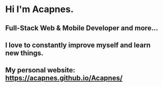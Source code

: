 # Hi I'm Acapnes.
## Full-Stack Web & Mobile Developer and more...
## I love to constantly improve myself and learn new things.
## My personal website: https://acapnes.github.io/Acapnes/
